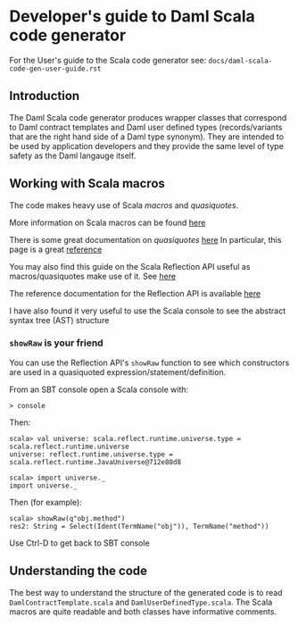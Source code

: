 # Developer's guide to Daml Scala code generator

For the User's guide to the Scala code generator see:
`docs/daml-scala-code-gen-user-guide.rst`

## Introduction

The Daml Scala code generator produces wrapper classes that correspond to Daml
contract templates and Daml user defined types (records/variants that are the
right hand side of a Daml type synonym). They are intended to be used by application
developers and they provide the same level of type safety as the Daml langauge
itself.

## Working with Scala macros

The code makes heavy use of Scala _macros_ and _quasiquotes_.

More information on Scala macros can be found
[here](http://docs.scala-lang.org/overviews/macros/overview.html)

There is some great documentation on _quasiquotes_
[here](http://docs.scala-lang.org/overviews/quasiquotes/setup.html)
In particular, this page is a great
[reference](http://docs.scala-lang.org/overviews/quasiquotes/syntax-summary.html)

You may also find this guide on the Scala Reflection API useful
as macros/quasiquotes make use of it. See
[here](http://docs.scala-lang.org/overviews/reflection/symbols-trees-types.html)

The reference documentation for the Reflection API is available
[here](http://www.scala-lang.org/api/current/scala-reflect/scala/reflect/api/index.html)

I have also found it very useful to use the Scala console to see the abstract
syntax tree (AST) structure

### `showRaw` is your friend

You can use the Reflection API's `showRaw` function to see which
constructors are used in a quasiquoted expression/statement/definition.

From an SBT console open a Scala console with:

    > console

Then:

    scala> val universe: scala.reflect.runtime.universe.type = scala.reflect.runtime.universe
    universe: reflect.runtime.universe.type = scala.reflect.runtime.JavaUniverse@712e80d8

    scala> import universe._
    import universe._

Then (for example):

    scala> showRaw(q"obj.method")
    res2: String = Select(Ident(TermName("obj")), TermName("method"))

Use Ctrl-D to get back to SBT console

## Understanding the code

The best way to understand the structure of the generated code is to
read  `DamlContractTemplate.scala` and `DamlUserDefinedType.scala`. The
Scala macros are quite readable and both classes have informative comments.
